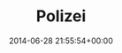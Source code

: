 ---
title:		"Polizei"
type:		"photos"
mediatype:		"upload"
location:		"Berlin, Germany"
date:		"2014-06-28 21:55:54+00:00"
album:		"city"
filename:		"polizei.md"
series:		"demonstrations"
cl_public_id:		"city/polizei"
cl_version:		1497000357
format:		"tiff"
bytes:		2332820
width:		810
height:		1440
colours:
- "#BFC5D5"
- "#181E30"
- "#466982"
- "#83AAC9"
- "#373320"
- "#385273"
- "#333C36"
- "#C2D6E8"
- "#35332D"
- "#313623"
- "#C6BAB8"
- "#717483"
- "#0F4571"
- "#071429"
- "#887B77"
- "#2E2C33"
- "#253123"
- "#072946"
- "#C1B7C0"
- "#876851"
- "#203442"
- "#5E6D72"
- "#7A5C36"
- "#2F241E"
- "#84A2C5"
- "#59655B"
- "#2B3F39"
exposure_mode:		"Auto"
program:		"Program AE"
aperture:		"2.8"
focal_length:		"200.0 mm"
iso:		"6400"
shutter_speed:		"1/40"
metering:		"Multi-segment"
flash:		"Off, Did not fire"
white_balance:		"As Shot"
colour_temp:		"5950"
has_crop:		"false"
orientation:		"Horizontal (normal)"
camera_model:		"NIKON D800"
lens_info:		"70-200mm f/2.8"
artist: "Matt Finucane"
x_resolution:		"300"
y_resolution:		"300"
---